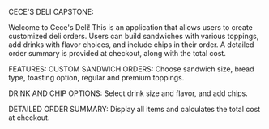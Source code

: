 CECE'S DELI CAPSTONE:

Welcome to Cece's Deli!
This is an application that allows users to create customized deli orders.
Users can build sandwiches with various toppings, add drinks with flavor choices,
and include chips in their order.
A detailed order summary is provided at checkout, along with the total cost.

FEATURES:
CUSTOM SANDWICH ORDERS:
Choose sandwich size, bread type, toasting option, regular and premium toppings.

DRINK AND CHIP OPTIONS:
Select drink size and flavor, and add chips.

DETAILED ORDER SUMMARY:
Display all items and calculates the total cost at checkout.

